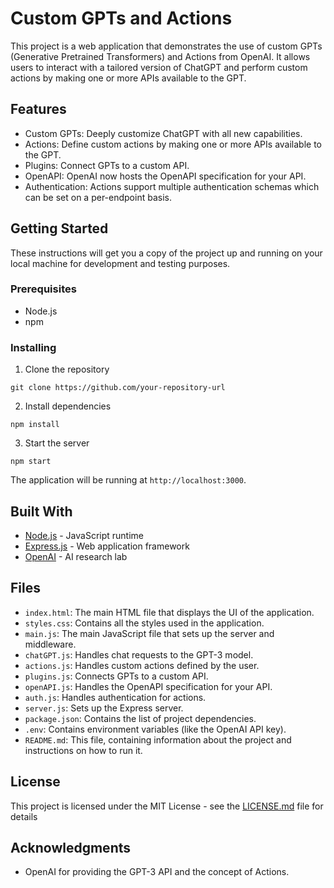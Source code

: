 # Custom GPTs and Actions

This project is a web application that demonstrates the use of custom GPTs (Generative Pretrained Transformers) and Actions from OpenAI. It allows users to interact with a tailored version of ChatGPT and perform custom actions by making one or more APIs available to the GPT.

## Features

- Custom GPTs: Deeply customize ChatGPT with all new capabilities.
- Actions: Define custom actions by making one or more APIs available to the GPT.
- Plugins: Connect GPTs to a custom API.
- OpenAPI: OpenAI now hosts the OpenAPI specification for your API.
- Authentication: Actions support multiple authentication schemas which can be set on a per-endpoint basis.

## Getting Started

These instructions will get you a copy of the project up and running on your local machine for development and testing purposes.

### Prerequisites

- Node.js
- npm

### Installing

1. Clone the repository
```
git clone https://github.com/your-repository-url
```
2. Install dependencies
```
npm install
```
3. Start the server
```
npm start
```
The application will be running at `http://localhost:3000`.

## Built With

- [Node.js](https://nodejs.org/) - JavaScript runtime
- [Express.js](https://expressjs.com/) - Web application framework
- [OpenAI](https://openai.com/) - AI research lab

## Files

- `index.html`: The main HTML file that displays the UI of the application.
- `styles.css`: Contains all the styles used in the application.
- `main.js`: The main JavaScript file that sets up the server and middleware.
- `chatGPT.js`: Handles chat requests to the GPT-3 model.
- `actions.js`: Handles custom actions defined by the user.
- `plugins.js`: Connects GPTs to a custom API.
- `openAPI.js`: Handles the OpenAPI specification for your API.
- `auth.js`: Handles authentication for actions.
- `server.js`: Sets up the Express server.
- `package.json`: Contains the list of project dependencies.
- `.env`: Contains environment variables (like the OpenAI API key).
- `README.md`: This file, containing information about the project and instructions on how to run it.

## License

This project is licensed under the MIT License - see the [LICENSE.md](LICENSE.md) file for details

## Acknowledgments

- OpenAI for providing the GPT-3 API and the concept of Actions.
